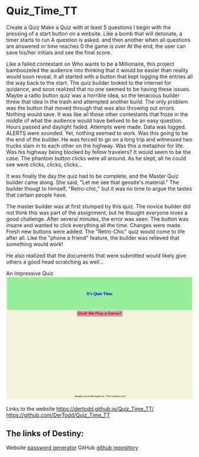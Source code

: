 # Quiz_Time_TT
Create a Quiz
 Make a Quiz with at least 5 questions
 I begin with the pressing of a start button on a website.
 Like a bomb that will detonate, a timer starts to run
 A question is asked. 
 and then another
 when all questions are answered or time reaches 0 the game is over
 At the end, the user can save his/her initials and see the final score.

Like a failed contestant on Who wants to be a Millionaire, this project bamboozeled the audience into thinking that it would be easier than reality would soon reveal.
It all started with a button that kept logging the entries all the way back to the start.
The quiz builder looked to the internet for quidance, and soon realized that no one seemed to be having these issues.  Maybe a radio button quiz was a horrible idea, so the tenacious builder threw that idea in the trash and attempted another build.  The only problem was the button that moved through that was also throwing out errors.  Nothing would save.  It was like all those other contestants that froze in the middle of what the audience would have belived to be an easy question.  Hours passed and daylight faded. Attempts were made.  Data was logged.  ALERTS were sounded.  Yet, nothing seemed to work.
Was this going to be the end of the builder.  He was forced to go on a long trip and witnessed two trucks slam in to each other on the highway.  Was this a metaphor for life.  Was his highway being blocked by fellow travelers?
It would seem to be the case. The phantom button clicks were all around.  As he slept, all he could see were clicks, clicks, clicks...

It was finally the day the quiz had to be complete, and the Master Quiz builder came along.  She said, "Let me see that geosite's material."  The builder thougt to himself, "Retro-chic," but it was no time to argue the tastes that certain people have.

The master builder was at first stumped by this quiz.  The novice builder did not think this was part of the assignment, but he thought everyone loves a good challenge.
After several minutes, the error was seen.  The button was insane and wanted to click everything all the time.  Changes were made.  Fresh new buttons were added.
The "Retro-Chic" quiz would come to life after all.  Like the "phone a friend" feature, the builder was relieved that something would work!

He also realized that the documents that were submitted would likely give others a good head scratching as well...


 An impressive Quiz![Quiz](./assets/images/ScreenGrab.jpg)

 Links to the website
 https://dertodd.github.io/Quiz_Time_TT/
 https://github.com/DerTodd/Quiz_Time_TT
 ## The links of Destiny:
Website
[password generator](https://dertodd.github.io/Quiz_Time_TT/)
GitHub
[github repository](https://github.com/DerTodd/Quiz_Time_TT)